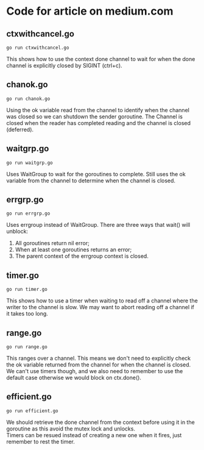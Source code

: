 # Code for article on medium.com

## ctxwithcancel.go

`go run ctxwithcancel.go`

This shows how to use the context done channel to wait for when the done channel is explicitly closed by SIGINT (ctrl+c).

## chanok.go

`go run chanok.go`

Using the ok variable read from the channel to identify when the channel was closed so we can shutdown the sender goroutine. The Channel is closed when the reader has completed reading and the channel is closed (deferred).

## waitgrp.go

`go run waitgrp.go`

Uses WaitGroup to wait for the goroutines to complete. Still uses the ok variable from the channel to determine when the channel is closed.

## errgrp.go

`go run errgrp.go`

Uses errgroup instead of WaitGroup. There are three ways that wait() will unblock:

1. All goroutines return nil error;
2. When at least one goroutines returns an error;
3. The parent context of the errgroup context is closed.

## timer.go

`go run timer.go`

This shows how to use a timer when waiting to read off a channel where the writer to the channel is slow. We may want to abort reading off a channel if it takes too long.

## range.go

`go run range.go`

This ranges over a channel. This means we don't need to explicitly check the ok variable returned from the channel for when the channel is closed. We can't use timers though, and we also need to remember to use the default case otherwise we would block on ctx.done().

## efficient.go

`go run efficient.go`

We should retrieve the done channel from the context before using it in the goroutine as this avoid the mutex lock and unlocks.  
Timers can be resued instead of creating a new one when it fires, just remember to rest the timer.
